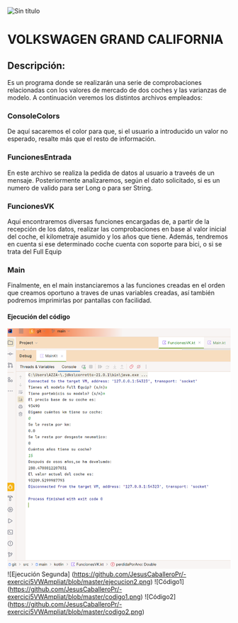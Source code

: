 ![Sin título](https://github.com/JesusCaballeroPr/-exercici5VWAmpliat/assets/153681465/797672d3-6755-4148-9dc6-8686efbe8175)

# VOLKSWAGEN GRAND CALIFORNIA
## Descripción:
Es un programa donde se realizarán una serie de comprobaciones relacionadas con los valores de mercado de dos coches y las varianzas de modelo.
A continuación veremos los distintos archivos empleados:
### ConsoleColors
De aquí sacaremos el color para que, si el usuario a introducido un valor no esperado, resalte más que el resto de información.
### FuncionesEntrada
En este archivo se realiza la pedida de datos al usuario a traveés de un mensaje. Posteriormente analizaremos, según el dato solicitado, si es un numero de valido para ser Long o para ser String.
### FuncionesVK
Aquí encontraremos diversas funciones encargadas de, a partir de la recepción de los datos, realizar las comprobaciones en base al valor inicial del coche, el kilometraje asumido y los años que tiene.
Además, tendremos en cuenta si ese determinado coche cuenta con soporte para bici, o si se trata del Full Equip
### Main
Finalmente, en el main instanciaremos a las funciones creadas en el orden que creamos oportuno a traves de unas variables creadas, así también podremos imprimirlas por pantallas con facilidad.
#### Ejecución del código
![Ejecución Primera](https://github.com/JesusCaballeroPr/-exercici5VWAmpliat/blob/master/imagen.png)
![Ejecución Segunda] (https://github.com/JesusCaballeroPr/-exercici5VWAmpliat/blob/master/ejecucion2.png)
![Código1] (https://github.com/JesusCaballeroPr/-exercici5VWAmpliat/blob/master/codigo1.png)
![Código2] (https://github.com/JesusCaballeroPr/-exercici5VWAmpliat/blob/master/codigo2.png)

